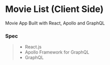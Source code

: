 # Movie List (Client Side)

Movie App Built with React, Apollo and GraphQL

### Spec
>- React.js
>- Apollo Framework for GraphQL
>- GraphQL

